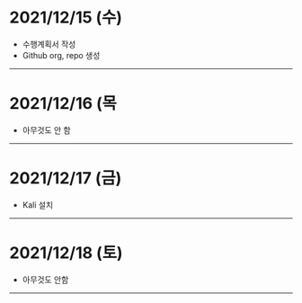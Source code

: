 # 2021/12/15 (수)
- 수행계획서 작성
- Github org, repo 생성

---

# 2021/12/16 (목
- 아무것도 안 함

---

# 2021/12/17 (금)
- Kali 설치

---

# 2021/12/18 (토)
-  아무것도 안함

---
